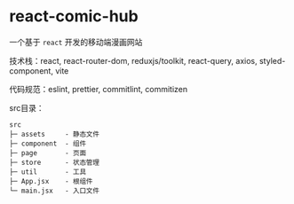 # react-comic-hub

一个基于 `react` 开发的移动端漫画网站

技术栈：react, react-router-dom, reduxjs/toolkit, react-query, axios, styled-component, vite

代码规范：eslint, prettier, commitlint, commitizen

src目录：

```
src           
├─ assets     - 静态文件
├─ component  - 组件
├─ page       - 页面
├─ store      - 状态管理
├─ util       - 工具
├─ App.jsx    - 根组件
└─ main.jsx   - 入口文件
```

